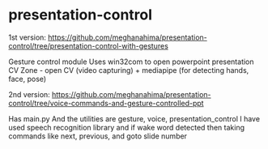 # presentation-control

1st version: https://github.com/meghanahima/presentation-control/tree/presentation-control-with-gestures

Gesture control module
Uses win32com to open powerpoint presentation
CV Zone - open CV (video capturing) + mediapipe (for detecting hands, face, pose)


2nd version: https://github.com/meghanahima/presentation-control/tree/voice-commands-and-gesture-controlled-ppt

Has main.py
And the utilities are gesture, voice, presentation_control
I have used speech recognition library and if wake word detected then taking commands like next, previous, and goto slide number

